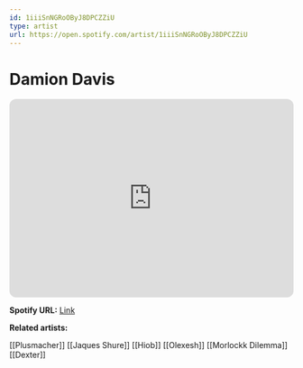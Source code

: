 ```yaml
---
id: 1iiiSnNGRoOByJ8DPCZZiU
type: artist
url: https://open.spotify.com/artist/1iiiSnNGRoOByJ8DPCZZiU
---
```

# Damion Davis

<iframe style="border-radius:12px" src="https://open.spotify.com/embed/artist/1iiiSnNGRoOByJ8DPCZZiU" width="100%" height="352" frameBorder="0" allowfullscreen="" allow="autoplay; clipboard-write; encrypted-media; fullscreen; picture-in-picture" loading="lazy"></iframe>

**Spotify URL:** [Link](https://open.spotify.com/artist/1iiiSnNGRoOByJ8DPCZZiU)

**Related artists:**

[[Plusmacher]]
[[Jaques Shure]]
[[Hiob]]
[[Olexesh]]
[[Morlockk Dilemma]]
[[Dexter]]
